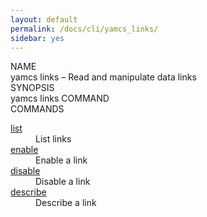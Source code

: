 ```yaml
---
layout: default
permalink: /docs/cli/yamcs_links/
sidebar: yes
---
```


<div class="man-title">NAME</div>
<div class="man-section">
    yamcs links &ndash; Read and manipulate data links
</div>

<div class="man-title">SYNOPSIS</div>
<div class="man-synopsis">
    yamcs links COMMAND
</div>

<div class="man-title">COMMANDS</div>
<div class="man-section">
    <dl>
        <dt><a href="/docs/cli/yamcs_links_list/">list</a></dt>
        <dd>List links</dd>
        <dt><a href="/docs/cli/yamcs_links_enable/">enable</a></dt>
        <dd>Enable a link</dd>
        <dt><a href="/docs/cli/yamcs_links_disable/">disable</a></dt>
        <dd>Disable a link</dd>
        <dt><a href="/docs/cli/yamcs_links_describe/">describe</a></dt>
        <dd>Describe a link</dd>
    </dl>
</div>
